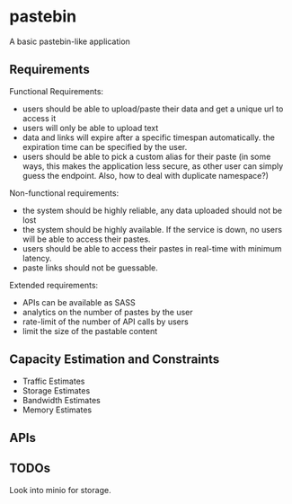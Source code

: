 # pastebin
A basic pastebin-like application


## Requirements

Functional Requirements:
- users should be able to upload/paste their data and get a unique url to access it
- users will only be able to upload text
- data and links will expire after a specific timespan automatically. the expiration time can be specified by the user.
- users should be able to pick a custom alias for their paste (in some ways, this makes the application less secure, as other user can simply guess the endpoint. Also, how to deal with duplicate namespace?)

Non-functional requirements:
- the system should be highly reliable, any data uploaded should not be lost
- the system should be highly available. If the service is down, no users will be able to access their pastes.
- users should be able to access their pastes in real-time with minimum latency.
- paste links should not be guessable.

Extended requirements:
- APIs can be available as SASS
- analytics on the number of pastes by the user
- rate-limit of the number of API calls by users
- limit the size of the pastable content


## Capacity Estimation and Constraints

- Traffic Estimates
- Storage Estimates
- Bandwidth Estimates
- Memory Estimates

## APIs

## TODOs

Look into minio for storage.

